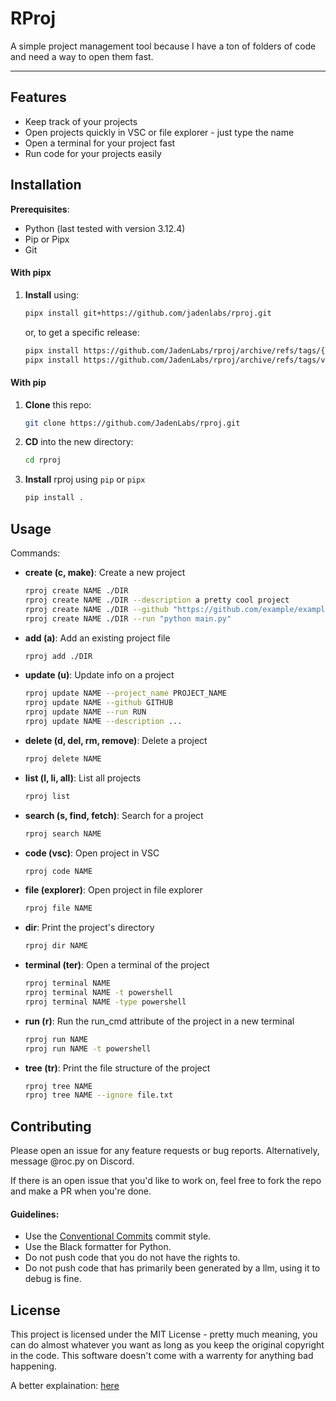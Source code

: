 # RProj

A simple project management tool because I have a ton of folders of code and need a way to open them fast.

---

## Features

-   Keep track of your projects
-   Open projects quickly in VSC or file explorer - just type the name
-   Open a terminal for your project fast
-   Run code for your projects easily

## Installation

**Prerequisites**:

-   Python (last tested with version 3.12.4)
-   Pip or Pipx
-   Git

#### With pipx

1. **Install** using:
    ```bash
    pipx install git+https://github.com/jadenlabs/rproj.git
    ```
    or, to get a specific release:
    ```bash
    pipx install https://github.com/JadenLabs/rproj/archive/refs/tags/{release}.zip
    pipx install https://github.com/JadenLabs/rproj/archive/refs/tags/v0.2.7.zip
    ```

#### With pip

1. **Clone** this repo:
    ```bash
    git clone https://github.com/JadenLabs/rproj.git
    ```
2. **CD** into the new directory:
    ```bash
    cd rproj
    ```
3. **Install** rproj using `pip` or `pipx`
    ```bash
    pip install .
    ```

## Usage

Commands:

-   **create (c, make)**: Create a new project
    ```bash
    rproj create NAME ./DIR
    rproj create NAME ./DIR --description a pretty cool project
    rproj create NAME ./DIR --github "https://github.com/example/example"
    rproj create NAME ./DIR --run "python main.py"
    ```
-   **add (a)**: Add an existing project file
    ```bash
    rproj add ./DIR
    ```
-   **update (u)**: Update info on a project
    ```bash
    rproj update NAME --project_name PROJECT_NAME
    rproj update NAME --github GITHUB
    rproj update NAME --run RUN
    rproj update NAME --description ...
    ```
-   **delete (d, del, rm, remove)**: Delete a project
    ```bash
    rproj delete NAME
    ```
-   **list (l, li, all)**: List all projects
    ```bash
    rproj list
    ```
-   **search (s, find, fetch)**: Search for a project
    ```bash
    rproj search NAME
    ```
-   **code (vsc)**: Open project in VSC
    ```bash
    rproj code NAME
    ```
-   **file (explorer)**: Open project in file explorer
    ```bash
    rproj file NAME
    ```
-   **dir**: Print the project's directory
    ```bash
    rproj dir NAME
    ```
-   **terminal (ter)**: Open a terminal of the project
    ```bash
    rproj terminal NAME
    rproj terminal NAME -t powershell
    rproj terminal NAME -type powershell
    ```
-   **run (r)**: Run the run_cmd attribute of the project in a new terminal
    ```bash
    rproj run NAME
    rproj run NAME -t powershell
    ```
-   **tree (tr)**: Print the file structure of the project
    ```bash
    rproj tree NAME
    rproj tree NAME --ignore file.txt
    ```

## Contributing

Please open an issue for any feature requests or bug reports. Alternatively, message @roc.py on Discord.

If there is an open issue that you'd like to work on, feel free to fork the repo and make a PR when you're done.

#### Guidelines:

-   Use the [Conventional Commits](https://www.conventionalcommits.org/en/v1.0.0/) commit style.
-   Use the Black formatter for Python.
-   Do not push code that you do not have the rights to.
-   Do not push code that has primarily been generated by a llm, using it to debug is fine.

## License

This project is licensed under the MIT License - pretty much meaning, you can do almost whatever you want as long as you keep the original copyright in the code. This software doesn't come with a warrenty for anything bad happening.

A better explaination: [here](https://www.tldrlegal.com/license/mit-license)
